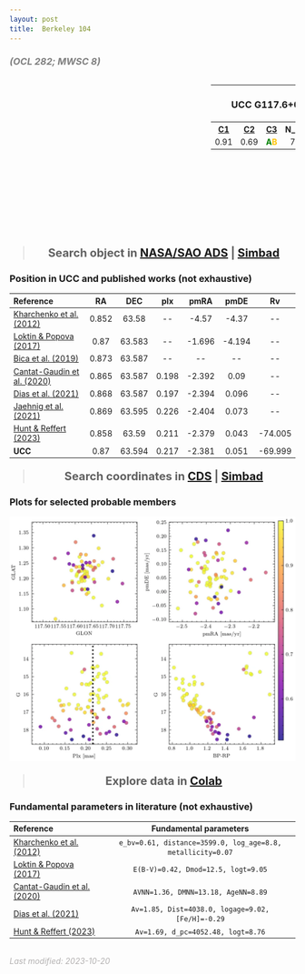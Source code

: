 ```yaml
---
layout: post
title:  Berkeley 104
---
```

<h3><span style="color: #808080;"><i>(OCL 282; MWSC 8)</i></span></h3>
<div style="display: flex; justify-content: space-between;">
 <div style="text-align: center;">
 <!-- Left block -->
 <div id="aladin-lite-div" style="width:355px;height:250px;"></div>
 <script type="text/javascript" src="https://aladin.cds.unistra.fr/AladinLite/api/v3/latest/aladin.js" charset="utf-8"></script>
 <script type="text/javascript">
   let aladin;
   A.init.then(() => {
      aladin = A.aladin('#aladin-lite-div', {survey: "P/DSS2/color", fov:0.077, target: "0.87 63.594"});
   });
 </script>
</div>
<!-- Left block -->

<table style="text-align: center; width:355px;height:250px;">
  <!-- Row 1 (title) -->
  <tr>
    <td colspan="5"><h3>UCC G117.6+01.2</h3></td>
  </tr>
  <!-- Row 2 -->
  <tr>
    <th><a href="https://ucc.ar/faq#what-are-the-c1-c2-and-c3-parameters" title="Photometric class">C1</a></th>
    <th><a href="https://ucc.ar/faq#what-are-the-c1-c2-and-c3-parameters" title="Density class">C2</a></th>
    <th><a href="https://ucc.ar/faq#what-are-the-c1-c2-and-c3-parameters" title="Combined class">C3</a></th>
    <th><div title="Stars with membership probability >50%">N_50</div></th>
    <th><div title="Radius that contains half the members [arcmin]">r_50</div></th>
  </tr>
  <!-- Row 3 -->
  <tr>
    <td>0.91</td>
    <td>0.69</td>
    <td><span style="color: green; font-weight: bold;">A</span><span style="color: #FFC300; font-weight: bold;">B</span></td>
    <td>72</td>
    <td>2.3</td>
  </tr>
</table>
</div>

> <p style="text-align:center; font-weight: bold; font-size:20px">Search object in <a href="https://ui.adsabs.harvard.edu/search/q=%20collection%3Aastronomy%20body%3A%22Berkeley%20104%22&sort=date%20desc%2C%20bibcode%20desc&p_=0" target="_blank">NASA/SAO ADS</a> | <a href="http://simbad.cds.unistra.fr/simbad/sim-id-refs?Ident=berkeley104" target="_blank">Simbad</a></p>


### Position in UCC and published works (not exhaustive)

| Reference    | RA    | DEC   | plx  | pmRA  | pmDE   |  Rv  |
| :---         | :---: | :---: | :---: | :---: | :---: | :---: |
|[Kharchenko et al. (2012)](https://ui.adsabs.harvard.edu/abs/2012A%26A...543A.156K) | 0.852 | 63.58 | -- | -4.57 | -4.37 | -- |
|[Loktin & Popova (2017)](https://ui.adsabs.harvard.edu/abs/2017AstBu..72..257L/abstract) | 0.87 | 63.583 | -- | -1.696 | -4.194 | -- |
|[Bica et al. (2019)](https://ui.adsabs.harvard.edu/abs/2019AJ....157...12B/abstract) | 0.873 | 63.587 | -- | -- | -- | -- |
|[Cantat-Gaudin et al. (2020)](https://ui.adsabs.harvard.edu/abs/2020A%26A...640A...1C) | 0.865 | 63.587 | 0.198 | -2.392 | 0.09 | -- |
|[Dias et al. (2021)](https://ui.adsabs.harvard.edu/abs/2021MNRAS.504..356D) | 0.868 | 63.587 | 0.197 | -2.394 | 0.096 | -- |
|[Jaehnig et al. (2021)](https://ui.adsabs.harvard.edu/abs/2021ApJ...923..129J/abstract) | 0.869 | 63.595 | 0.226 | -2.404 | 0.073 | -- |
|[Hunt & Reffert (2023)](https://ui.adsabs.harvard.edu/abs/2023arXiv230313424H/abstract) | 0.858 | 63.59 | 0.211 | -2.379 | 0.043 | -74.005 |
| **UCC** |0.87 | 63.594 | 0.217 | -2.381 | 0.051 | -69.999 |

> <p style="text-align:center; font-weight: bold; font-size:20px">Search coordinates in <a href="http://cdsportal.u-strasbg.fr/?target=0.87%2063.594" target="_blank">CDS</a> | <a href="https://simbad.cds.unistra.fr/mobile/object_list.html?coord=0.87%2063.594&output=json&radius=5&userEntry=berkeley104" target="_blank">Simbad</a></p>

### Plots for selected probable members

![CLUSTER](https://raw.githubusercontent.com/ucc23/Q2P/main/plots/berkeley104.webp)


> <p style="text-align:center; font-weight: bold; font-size:20px">Explore data in <a href="https://colab.research.google.com/github/UCC23/Q2P/blob/master/notebooks/berkeley104.ipynb" target="_blank">Colab</a></p>


### Fundamental parameters in literature (not exhaustive)

| Reference |  Fundamental parameters |
| :---         |     :---:      |
| [Kharchenko et al. (2012)](https://ui.adsabs.harvard.edu/abs/2012A%26A...543A.156K) | `e_bv=0.61, distance=3599.0, log_age=8.8, metallicity=0.07` |
| [Loktin & Popova (2017)](https://ui.adsabs.harvard.edu/abs/2017AstBu..72..257L/abstract) | `E(B-V)=0.42, Dmod=12.5, logt=9.05` |
| [Cantat-Gaudin et al. (2020)](https://ui.adsabs.harvard.edu/abs/2020A%26A...640A...1C) | `AVNN=1.36, DMNN=13.18, AgeNN=8.89` |
| [Dias et al. (2021)](https://ui.adsabs.harvard.edu/abs/2021MNRAS.504..356D) | `Av=1.85, Dist=4038.0, logage=9.02, [Fe/H]=-0.29` |
| [Hunt & Reffert (2023)](https://ui.adsabs.harvard.edu/abs/2023arXiv230313424H/abstract) | `Av=1.69, d_pc=4052.48, logt=8.76` |

<br>
<font color="b3b1b1"><i>Last modified: 2023-10-20</i></font>
